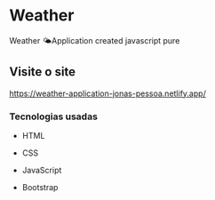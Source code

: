 # Weather
Weather 🌤Application created javascript pure

## Visite o site
https://weather-application-jonas-pessoa.netlify.app/

### Tecnologias usadas

- HTML

- CSS

- JavaScript

- Bootstrap
